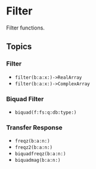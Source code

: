# Filter

Filter functions.

## Topics

### Filter

- ``filter(b:a:x:)->RealArray``
- ``filter(b:a:x:)->ComplexArray``

### Biquad Filter
- ``biquad(f:fs:q:db:type:)``

### Transfer Response
- ``freqz(b:a:n:)``
- ``freqz2(b:a:n:)``
- ``biquadfreqz(b:a:n:)``
- ``biquadmag(b:a:n:)``

